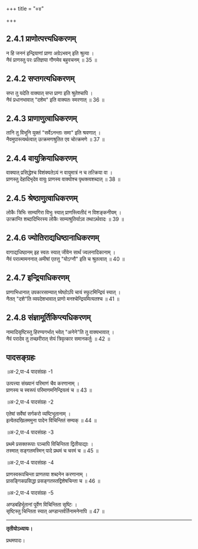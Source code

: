 +++
title = "०४"

+++
## 2.4.1 प्राणोत्पत्त्यधिकरणम्

न हि जननं इन्द्रियाणां प्राणा अग्रेऽभवन् इति श्रुत्या ।  
नैवं प्राणस्तु परः प्रतिज्ञया गौणमेव बहुवचनम् ॥ 35 ॥

## 2.4.2 सप्तगत्यधिकरणम्

सप्त तु यदेति वाक्यात् सप्त प्राणा इति श्रुतेश्चापि ।  
नैवं प्रधानभावात् "दशेम" इति वाक्यतः स्मरणात् ॥ 36 ॥

## 2.4.3 प्राणाणुत्वाधिकरणम्

तानि तु विभूनि युक्तं "सर्वेऽनन्ताः समा" इति श्रवणात् ।  
नैवमुपास्त्यर्थत्वात् उत्क्रमणश्रुतित एव चोत्क्रमणे ॥ 37 ॥

## 2.4.4 वायुक्रियाधिकरणम्

वाक्यात् प्रसिद्धेश्च विशंक्यतेऽयं न वायुमात्रं न च तत्क्रिया वा ।  
प्राणस्तु देहादिभृदेव वायुः प्राणस्य वाक्योश्च पृथक्त्वशब्दात् ॥ 38 ॥

## 2.4.5 श्रेष्ठाणुत्वाधिकरणम्

लोकैः त्रिभिः साम्यगिरा विभुः स्यात् प्राणस्त्वितीदं न विशङ्कनीयम् ।  
उत्क्रान्ति शब्दादिभिरस्य लोकैः साम्यश्रुतिर्याऽव तथाऽर्थवादः ॥ 39 ॥

## 2.4.6 ज्योतिराद्यधिष्ठानाधिकरणम्

वागाद्यधिष्ठानम् इह स्वतः स्यात् जीवेन सार्थं ज्वलनादिकानाम् ।  
नैवं परात्मामननात् अमीषां एतत्तु "योऽग्नौ" इति च श्रुतत्वात् ॥ 40 ॥

## 2.4.7 इन्द्रियाधिकरणम्

प्राणाभिधानात् उपकारसाम्यात् ष्येष्ठोऽपि चायं स्फुटमिन्द्रियं स्यात् ।  
नैतत् "दशे"ति व्यपदेशभावात् प्राणो मनश्चेन्द्रियमित्यतश्च ॥ 41 ॥

## 2.4.8 संज्ञामूर्तिकिप्त्यधिकरणम्

नामादिसृष्टिस्तु हिरण्यगर्भात् भवेत् "अनेने"ति तु वाक्यभावात् ।  
नैवं परादेव तु तच्छरीरात् सेयं त्रिवृत्कार समानकर्तुः ॥ 42 ॥

## पादसङ्ग्रहः
॥अ-2,पा-4 पादसंग्रहः -1

उत्पत्त्या संख्यानं परिमाणं चैव करणानाम् ।  
प्राणस्य च स्वरूपं परिमाणमनिन्द्रियत्वं च ॥ 43 ॥

॥अ-2,पा-4 पादसंग्रहः -2

एतेषां सर्वेषां सर्गकरो व्यष्टिभूतानाम् ।  
इत्येतदखिलममुना पादेन विचिन्तितं सम्यक् ॥ 44 ॥

॥अ-2,पा-4 पादसंग्रहः -3

प्रथमे प्रसक्तरूपाः पञ्चापि विचिन्तिता द्वितीयाद्याः ।  
तस्मात् सङ्गतमस्मिन् पादे प्रथमं च चरमं च ॥ 45 ॥

॥अ-2,पा-4 पादसंग्रहः -4

प्राणस्वरूपचिन्ता प्राणतया शब्दनेन करणानाम् ।  
प्रासङ्गिकप्रसिद्धा प्रसङ्गतस्तद्विशेषचिन्ता च ॥ 46 ॥

॥अ-2,पा-4 पादसंग्रहः -5

अण्डबहिर्भूतानां पूर्वेण विचिन्तिता सृष्टिः ।  
सृष्टिस्तु चिन्तिता स्यात् अण्डान्तर्वर्तिनामनेनापि ॥ 47 ॥

----------- ------------ ----------- --------------

**तृतीयोऽध्यायः।**

प्रथमपादः।  